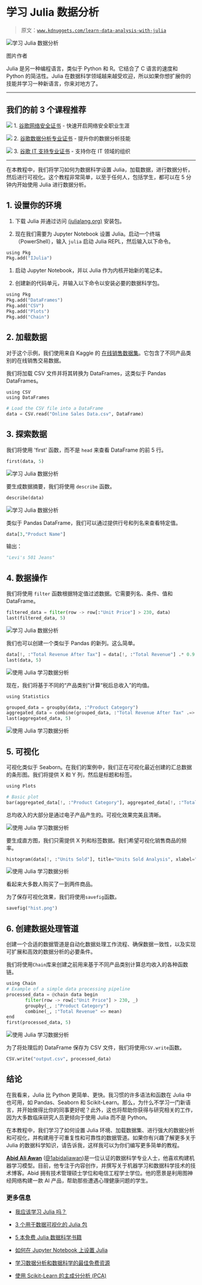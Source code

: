 # 学习 Julia 数据分析

> 原文：[`www.kdnuggets.com/learn-data-analysis-with-julia`](https://www.kdnuggets.com/learn-data-analysis-with-julia)

![学习 Julia 数据分析](img/42a5f176adcdb595dfdd19337c9afeda.png)

图片作者

Julia 是另一种编程语言，类似于 Python 和 R。它结合了 C 语言的速度和 Python 的简洁性。Julia 在数据科学领域越来越受欢迎，所以如果你想扩展你的技能并学习一种新语言，你来对地方了。

* * *

## 我们的前 3 个课程推荐

![](img/0244c01ba9267c002ef39d4907e0b8fb.png) 1\. [谷歌网络安全证书](https://www.kdnuggets.com/google-cybersecurity) - 快速开启网络安全职业生涯

![](img/e225c49c3c91745821c8c0368bf04711.png) 2\. [谷歌数据分析专业证书](https://www.kdnuggets.com/google-data-analytics) - 提升你的数据分析技能

![](img/0244c01ba9267c002ef39d4907e0b8fb.png) 3\. [谷歌 IT 支持专业证书](https://www.kdnuggets.com/google-itsupport) - 支持你在 IT 领域的组织

* * *

在本教程中，我们将学习如何为数据科学设置 Julia，加载数据，进行数据分析，然后进行可视化。这个教程非常简单，以至于任何人，包括学生，都可以在 5 分钟内开始使用 Julia 进行数据分析。

## 1\. 设置你的环境

1.  下载 Julia 并通过访问 [(julialang.org)](https://julialang.org/downloads/) 安装包。

1.  现在我们需要为 Jupyter Notebook 设置 Julia。启动一个终端（PowerShell），输入 `julia` 启动 Julia REPL，然后输入以下命令。

```py
using Pkg
Pkg.add("IJulia")
```

1.  启动 Jupyter Notebook，并以 Julia 作为内核开始新的笔记本。

1.  创建新的代码单元，并输入以下命令以安装必要的数据科学包。

```py
using Pkg
Pkg.add("DataFrames")
Pkg.add("CSV")
Pkg.add("Plots")
Pkg.add("Chain")
```

## 2\. 加载数据

对于这个示例，我们使用来自 Kaggle 的 [在线销售数据集](https://www.kaggle.com/datasets/shreyanshverma27/online-sales-dataset-popular-marketplace-data)。它包含了不同产品类别的在线销售交易数据。

我们将加载 CSV 文件并将其转换为 DataFrames，这类似于 Pandas DataFrames。

```py
using CSV
using DataFrames

# Load the CSV file into a DataFrame
data = CSV.read("Online Sales Data.csv", DataFrame)
```

## 3\. 探索数据

我们将使用 'first' 函数，而不是 `head` 来查看 DataFrame 的前 5 行。

```py
first(data, 5)
```

![学习 Julia 数据分析](img/6f315580cdadde360102b6b46ee752f4.png)

要生成数据摘要，我们将使用 `describe` 函数。

```py
describe(data)
```

![学习 Julia 数据分析](img/1647a3e64e92ca1a4e3cf4a6248624e7.png)

类似于 Pandas DataFrame，我们可以通过提供行号和列名来查看特定值。

```py
data[3,"Product Name"]
```

输出：

```py
"Levi's 501 Jeans"
```

## 4\. 数据操作

我们将使用 `filter` 函数根据特定值过滤数据。它需要列名、条件、值和 DataFrame。

```py
filtered_data = filter(row -> row[:"Unit Price"] > 230, data)
last(filtered_data, 5)
```

![学习 Julia 数据分析](img/a7a82ec5ce6ac10c35c9fddf3628f236.png)

我们也可以创建一个类似于 Pandas 的新列。这么简单。

```py
data[!, :"Total Revenue After Tax"] = data[!, :"Total Revenue"] .* 0.9  
last(data, 5)
```

![使用 Julia 学习数据分析](img/ce2c1d654e9235d734ab3ce5545b1b36.png)

现在，我们将基于不同的“产品类别”计算“税后总收入”的均值。

```py
using Statistics

grouped_data = groupby(data, :"Product Category")
aggregated_data = combine(grouped_data, :"Total Revenue After Tax" .=> mean)
last(aggregated_data, 5)
```

![使用 Julia 学习数据分析](img/d9d688e04d689e7791c3d0885c2eac2f.png)

## 5\. 可视化

可视化类似于 Seaborn。在我们的案例中，我们正在可视化最近创建的汇总数据的条形图。我们将提供 X 和 Y 列，然后是标题和标签。

```py
using Plots

# Basic plot
bar(aggregated_data[!, :"Product Category"], aggregated_data[!, :"Total Revenue After Tax_mean"], title="Product Analysis", xlabel="Product Category", ylabel="Total Revenue After Tax Mean")
```

总均收入的大部分是通过电子产品产生的。可视化效果完美且清晰。

![使用 Julia 学习数据分析](img/a3fe1b959290c9ef8f13d250188081ff.png)

要生成直方图，我们只需提供 X 列和标签数据。我们希望可视化销售商品的频率。

```py
histogram(data[!, :"Units Sold"], title="Units Sold Analysis", xlabel="Units Sold", ylabel="Frequency")
```

![使用 Julia 学习数据分析](img/4ece5f1191f2e61c81ce95a8dad6b2bb.png)

看起来大多数人购买了一到两件商品。

为了保存可视化效果，我们将使用`savefig`函数。

```py
savefig("hist.png")
```

## 6\. 创建数据处理管道

创建一个合适的数据管道是自动化数据处理工作流程、确保数据一致性，以及实现可扩展和高效的数据分析的必要条件。

我们将使用`Chain`库来创建之前用来基于不同产品类别计算总均收入的各种函数链。

```py
using Chain
# Example of a simple data processing pipeline
processed_data = @chain data begin
       filter(row -> row[:"Unit Price"] > 230, _)
       groupby(_, :"Product Category")
       combine(_, :"Total Revenue" => mean)
end
first(processed_data, 5)
```

![使用 Julia 学习数据分析](img/19c05c40de279d4f30cc19769864bf33.png)

为了将处理后的 DataFrame 保存为 CSV 文件，我们将使用`CSV.write`函数。

```py
CSV.write("output.csv", processed_data)
```

## 结论

在我看来，Julia 比 Python 更简单、更快。我习惯的许多语法和函数在 Julia 中也可用，如 Pandas、Seaborn 和 Scikit-Learn。那么，为什么不学习一门新语言，并开始做得比你的同事更好呢？此外，这也将帮助你获得与研究相关的工作，因为大多数临床研究人员更倾向于使用 Julia 而不是 Python。

在本教程中，我们学习了如何设置 Julia 环境、加载数据集、进行强大的数据分析和可视化，并构建用于可重复性和可靠性的数据管道。如果你有兴趣了解更多关于 Julia 的数据科学知识，请告诉我，这样我可以为你们编写更多简单的教程。

[](https://www.polywork.com/kingabzpro)****[Abid Ali Awan](https://www.polywork.com/kingabzpro)**** ([@1abidaliawan](https://www.linkedin.com/in/1abidaliawan))是一位认证的数据科学专业人士，他喜欢构建机器学习模型。目前，他专注于内容创作，并撰写关于机器学习和数据科学技术的技术博客。Abid 拥有技术管理硕士学位和电信工程学士学位。他的愿景是利用图神经网络构建一款 AI 产品，帮助那些遭遇心理健康问题的学生。

### 更多信息

+   [我应该学习 Julia 吗？](https://www.kdnuggets.com/2022/11/learn-julia.html)

+   [3 个用于数据可视化的 Julia 包](https://www.kdnuggets.com/2023/02/3-julia-packages-data-visualization.html)

+   [5 本免费 Julia 数据科学书籍](https://www.kdnuggets.com/2023/06/5-free-julia-books-data-science.html)

+   [如何在 Jupyter Notebook 上设置 Julia](https://www.kdnuggets.com/2022/11/setup-julia-jupyter-notebook.html)

+   [学习数据分析和数据科学的最佳免费资源](https://www.kdnuggets.com/2024/03/365datascience-best-free-resources-learn-data-analysis-data-science)

+   [使用 Scikit-Learn 的主成分分析 (PCA)](https://www.kdnuggets.com/2023/05/principal-component-analysis-pca-scikitlearn.html)

